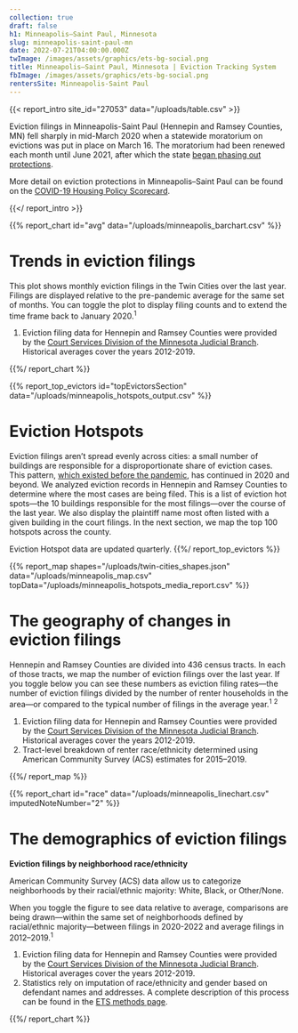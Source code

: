 ```yaml
---
collection: true
draft: false
h1: Minneapolis–Saint Paul, Minnesota
slug: minneapolis-saint-paul-mn
date: 2022-07-21T04:00:00.000Z
twImage: /images/assets/graphics/ets-bg-social.png
title: Minneapolis–Saint Paul, Minnesota | Eviction Tracking System
fbImage: /images/assets/graphics/ets-bg-social.png
rentersSite: Minneapolis-Saint Paul
---
```


{{< report_intro site_id="27053" data="/uploads/table.csv" >}}



Eviction filings in Minneapolis-Saint Paul (Hennepin and Ramsey Counties, MN) fell sharply in mid-March 2020 when a statewide moratorium on evictions was put in place on March 16. The moratorium had been renewed each month until June 2021, after which the state [began phasing out protections](https://nlihc.org/resource/minnesotas-eviction-moratorium-ramp).

More detail on eviction protections in Minneapolis–Saint Paul can be found on the [COVID-19 Housing Policy Scorecard](https://evictionlab.org/covid-policy-scorecard/mn/).



{{</ report_intro >}}



{{% report_chart id="avg" data="/uploads/minneapolis_barchart.csv" %}}

# Trends in eviction filings

This plot shows monthly eviction filings in the Twin Cities over the last year. Filings are displayed relative to the pre-pandemic average for the same set of months. You can toggle the plot to display filing counts and to extend the time frame back to January 2020.<sup>1</sup>

1. Eviction filing data for Hennepin and Ramsey Counties were provided by the [Court Services Division of the Minnesota Judicial Branch](https://www.mncourts.gov/State-Court-Administrators-Office/Court-Services.aspx). Historical averages cover the years 2012-2019.

{{%/ report_chart %}}



{{% report_top_evictors id="topEvictorsSection" data="/uploads/minneapolis_hotspots_output.csv" %}}
# Eviction Hotspots

Eviction filings aren’t spread evenly across cities: a small number of buildings are responsible for a disproportionate share of eviction cases. This pattern, [which existed before the pandemic](https://evictionlab.org/top-evicting-landlords-drive-us-eviction-crisis/), has continued in 2020 and beyond. We analyzed eviction records in Hennepin and Ramsey Counties to determine where the most cases are being filed. This is a list of eviction hot spots—the 10 buildings responsible for the most filings—over the course of the last year. We also display the plaintiff name most often listed with a given building in the court filings. In the next section, we map the top 100 hotspots across the county.

Eviction Hotspot data are updated quarterly.
{{%/ report_top_evictors %}}



{{% report_map shapes="/uploads/twin-cities_shapes.json" data="/uploads/minneapolis_map.csv" topData="/uploads/minneapolis_hotspots_media_report.csv" %}}

# The geography of changes in eviction filings

Hennepin and Ramsey Counties are divided into 436 census tracts. In each of those tracts, we map the number of eviction filings over the last year. If you toggle below you can see these numbers as eviction filing rates—the number of eviction filings divided by the number of renter households in the area—or compared to the typical number of filings in the average year.<sup>1</sup> <sup>2</sup>

1. Eviction filing data for Hennepin and Ramsey Counties were provided by the [Court Services Division of the Minnesota Judicial Branch](https://www.mncourts.gov/State-Court-Administrators-Office/Court-Services.aspx). Historical averages cover the years 2012-2019.
2. Tract-level breakdown of renter race/ethnicity determined using American Community Survey (ACS) estimates for 2015–2019.

{{%/ report_map %}}



{{% report_chart id="race" data="/uploads/minneapolis_linechart.csv" imputedNoteNumber="2" %}}

# The demographics of eviction filings

**Eviction filings by neighborhood race/ethnicity**

American Community Survey (ACS) data allow us to categorize neighborhoods by their racial/ethnic majority: White, Black, or Other/None. 

When you toggle the figure to see data relative to average, comparisons are being drawn—within the same set of neighborhoods defined by racial/ethnic majority—between filings in 2020-2022 and average filings in 2012–2019.<sup>1</sup>

1. Eviction filing data for Hennepin and Ramsey Counties were provided by the [Court Services Division of the Minnesota Judicial Branch](https://www.mncourts.gov/State-Court-Administrators-Office/Court-Services.aspx). Historical averages cover the years 2012-2019.
2. Statistics rely on imputation of race/ethnicity and gender based on defendant names and addresses. A complete description of this process can be found in the [ETS methods page](https://evictionlab.org/eviction-tracking/methods/).

{{%/ report_chart %}}